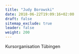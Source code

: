 ```yaml
---
title: "Judy Borowski"
date: 2018-06-22T19:09:16+02:00
draft: false
sitemap_exclude: true
leader: false
weight: 200
---
```


Kursorganisation Tübingen
